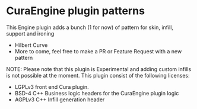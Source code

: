 # CuraEngine plugin patterns
This Engine plugin adds a bunch (1 for now) of pattern for skin, infill, support and ironing

- Hilbert Curve 
- More to come, feel free to make a PR or Feature Request with a new pattern

NOTE: Please note that this plugin is Experimental and adding custom infills is not possible at the moment.
This plugin consist of the following licenses:

- LGPLv3 front end Cura plugin.
- BSD-4 C++ Business logic headers for the CuraEngine plugin logic
- AGPLv3 C++ Infill generation header

